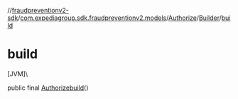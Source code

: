 //[fraudpreventionv2-sdk](../../../../index.md)/[com.expediagroup.sdk.fraudpreventionv2.models](../../index.md)/[Authorize](../index.md)/[Builder](index.md)/[build](build.md)

# build

[JVM]\

public final [Authorize](../index.md)[build](build.md)()
